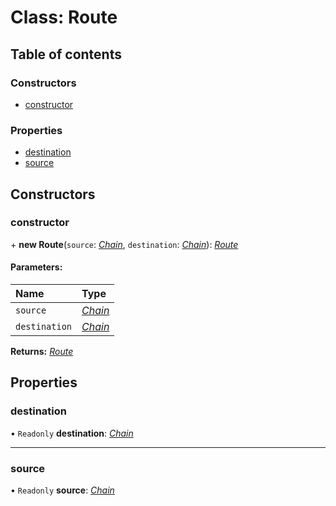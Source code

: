 # Class: Route

## Table of contents

### Constructors

- [constructor](route.md#constructor)

### Properties

- [destination](route.md#destination)
- [source](route.md#source)

## Constructors

### constructor

\+ **new Route**(`source`: [*Chain*](chain.md), `destination`: [*Chain*](chain.md)): [*Route*](route.md)

#### Parameters:

Name | Type |
:------ | :------ |
`source` | [*Chain*](chain.md) |
`destination` | [*Chain*](chain.md) |

**Returns:** [*Route*](route.md)

## Properties

### destination

• `Readonly` **destination**: [*Chain*](chain.md)

___

### source

• `Readonly` **source**: [*Chain*](chain.md)

